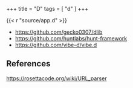 +++
title = "D"
tags = [ "d" ]
+++

{{< r "source/app.d" >}}

- <https://github.com/gecko0307/dlib>
- <https://github.com/huntlabs/hunt-framework>
- <https://github.com/vibe-d/vibe.d>

## References

<https://rosettacode.org/wiki/URL_parser>
